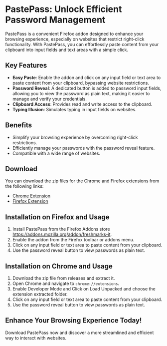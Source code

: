 # PastePass: Unlock Efficient Password Management

PastePass is a convenient Firefox addon designed to enhance your browsing experience, especially on websites that restrict right-click functionality. With PastePass, you can effortlessly paste content from your clipboard into input fields and text areas with a simple click.

## Key Features

- **Easy Paste**: Enable the addon and click on any input field or text area to paste content from your clipboard, bypassing website restrictions.
- **Password Reveal**: A dedicated button is added to password input fields, allowing you to view the password as plain text, making it easier to manage and verify your credentials.
- **Clipboard Access**: Provides read and write access to the clipboard.
- **Typing Illusion**: Simulates typing in input fields on websites.

## Benefits

- Simplify your browsing experience by overcoming right-click restrictions.
- Efficiently manage your passwords with the password reveal feature.
- Compatible with a wide range of websites.

## Download
You can download the zip files for the Chrome and Firefox extensions from the following links:
- [Chrome Extension](https://github.com/chitranjan-gupta/pastepass/releases/latest/download/chrome_extension.zip)
- [Firefox Extension](https://github.com/chitranjan-gupta/pastepass/releases/latest/download/firefox_extension.zip)


## Installation on Firefox and Usage

1. Install PastePass from the Firefox Addons store https://addons.mozilla.org/addon/freshmarks-it.
2. Enable the addon from the Firefox toolbar or addons menu.
3. Click on any input field or text area to paste content from your clipboard.
4. Use the password reveal button to view passwords as plain text.

## Installation on Chrome and Usage

1. Download the zip file from releases and extract it.
2. Open Chrome and navigate to `chrome://extensions`.
3. Enable Developer Mode and Click on Load Unpacked and choose the extension extracted folder.
4. Click on any input field or text area to paste content from your clipboard.
5. Use the password reveal button to view passwords as plain text.


## Enhance Your Browsing Experience Today!

Download PastePass now and discover a more streamlined and efficient way to interact with websites.
